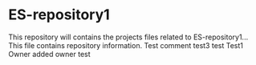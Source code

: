# ES-repository1
This repository will contains the projects files related to ES-repository1...
This file contains repository information.
Test comment
test3
test
Test1
Owner added
owner test
